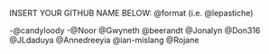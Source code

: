 INSERT YOUR GITHUB NAME BELOW: @format (i.e. @lepastiche)

-@candyloody
-@Noor
@Gwyneth
@beerandt
@Jonalyn
@Don316
@JLdaduya
@Annedreeyia
@ian-mislang
@Rojane
